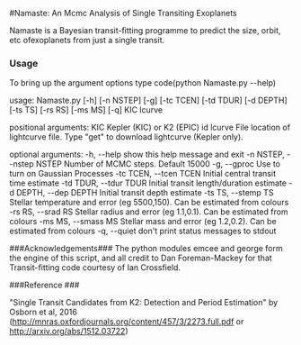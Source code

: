 #Namaste: An Mcmc Analysis of Single Transiting Exoplanets

Namaste is a Bayesian transit-fitting programme to predict the size, orbit, etc ofexoplanets from just a single transit. 



### Usage ###
To bring up the argument options type
code(python Namaste.py --help)

usage: Namaste.py [-h] [-n NSTEP] [-g] [-tc TCEN] [-td TDUR] [-d DEPTH]
                  [-ts TS] [-rs RS] [-ms MS] [-q]
                  KIC lcurve

positional arguments:
  KIC                   Kepler (KIC) or K2 (EPIC) id
  lcurve                File location of lightcurve file. Type "get" to
                        download lightcurve (Kepler only).

optional arguments:
  -h, --help            show this help message and exit
  -n NSTEP, --nstep NSTEP
                        Number of MCMC steps. Default 15000
  -g, --gproc           Use to turn on Gaussian Processes
  -tc TCEN, --tcen TCEN
                        Initial central transit time estimate
  -td TDUR, --tdur TDUR
                        Initial transit length/duration estimate
  -d DEPTH, --dep DEPTH
                        Initial transit depth estimate
  -ts TS, --stemp TS    Stellar temperature and error (eg 5500,150). Can be
                        estimated from colours
  -rs RS, --srad RS     Stellar radius and error (eg 1.1,0.1). Can be
                        estimated from colours
  -ms MS, --smass MS    Stellar mass and error (eg 1.2,0.2). Can be estimated
                        from colours
  -q, --quiet           don't print status messages to stdout

###Acknowledgements###
The python modules emcee and george form the engine of this script, and all credit to Dan Foreman-Mackey for that
Transit-fitting code courtesy of Ian Crossfield.

###Reference ###

"Single Transit Candidates from K2: Detection and Period Estimation" by Osborn et al, 2016 (http://mnras.oxfordjournals.org/content/457/3/2273.full.pdf or http://arxiv.org/abs/1512.03722)
